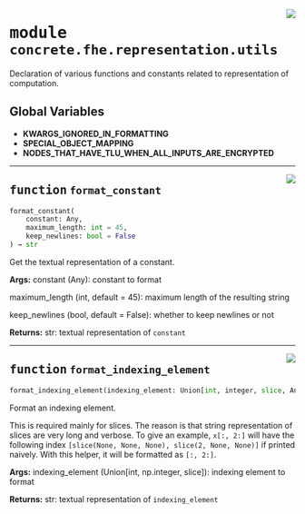 <!-- markdownlint-disable -->

<a href="../../../../concrete-ml/.venv/lib/python3.9/site-packages/concrete/fhe/representation/utils.py#L0"><img align="right" style="float:right;" src="https://img.shields.io/badge/-source-cccccc?style=flat-square"></a>

# <kbd>module</kbd> `concrete.fhe.representation.utils`
Declaration of various functions and constants related to representation of computation. 

**Global Variables**
---------------
- **KWARGS_IGNORED_IN_FORMATTING**
- **SPECIAL_OBJECT_MAPPING**
- **NODES_THAT_HAVE_TLU_WHEN_ALL_INPUTS_ARE_ENCRYPTED**

---

<a href="../../../../concrete-ml/.venv/lib/python3.9/site-packages/concrete/fhe/representation/utils.py#L64"><img align="right" style="float:right;" src="https://img.shields.io/badge/-source-cccccc?style=flat-square"></a>

## <kbd>function</kbd> `format_constant`

```python
format_constant(
    constant: Any,
    maximum_length: int = 45,
    keep_newlines: bool = False
) → str
```

Get the textual representation of a constant. 



**Args:**
  constant (Any):  constant to format 

 maximum_length (int, default = 45):  maximum length of the resulting string 

 keep_newlines (bool, default = False):  whether to keep newlines or not 



**Returns:**
  str:  textual representation of `constant` 


---

<a href="../../../../concrete-ml/.venv/lib/python3.9/site-packages/concrete/fhe/representation/utils.py#L107"><img align="right" style="float:right;" src="https://img.shields.io/badge/-source-cccccc?style=flat-square"></a>

## <kbd>function</kbd> `format_indexing_element`

```python
format_indexing_element(indexing_element: Union[int, integer, slice, Any])
```

Format an indexing element. 

This is required mainly for slices. The reason is that string representation of slices are very long and verbose. To give an example, `x[:, 2:]` will have the following index `[slice(None, None, None), slice(2, None, None)]` if printed naively. With this helper, it will be formatted as `[:, 2:]`. 



**Args:**
  indexing_element (Union[int, np.integer, slice]):  indexing element to format 



**Returns:**
  str:  textual representation of `indexing_element` 



